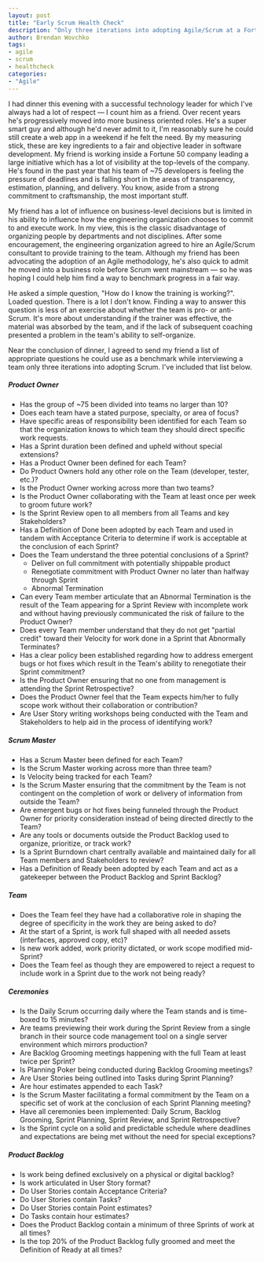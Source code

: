 ```yaml
---
layout: post
title: "Early Scrum Health Check"
description: "Only three iterations into adopting Agile/Scrum at a Fortune 50 company, I'm asked by a friend to help evaluate if the training his team of ~75 has received is successfully translating into the adoption of the core tenets of Agile/Scrum.  A difficult question to answer without knowing the teams, I offer a list of questions for my friend to use while conducting a post-mortem on training and his teams perspective on their progress to date."
author: Brendan Wovchko
tags:
- agile
- scrum
- healthcheck
categories:
- "Agile"
---
```


I had dinner this evening with a successful technology leader for which I've always had a lot of respect — I count him as a friend.  Over recent years he's progressively moved into more business oriented roles.  He's a super smart guy and although he'd never admit to it, I'm reasonably sure he could still create a web app in a weekend if he felt the need.  By my measuring stick, these are key ingredients to a fair and objective leader in software development.  My friend is working inside a Fortune 50 company leading a large initiative which has a lot of visibility at the top-levels of the company.  He's found in the past year that his team of ~75 developers is feeling the pressure of deadlines and is falling short in the areas of transparency, estimation, planning, and delivery.  You know, aside from a strong commitment to craftsmanship, the most important stuff.

My friend has a lot of influence on business-level decisions but is limited in his ability to influence how the engineering organization chooses to commit to and execute work.  In my view, this is the classic disadvantage of organizing people by departments and not disciplines.  After some encouragement, the engineering organization agreed to hire an Agile/Scrum consultant to provide training to the team.  Although my friend has been advocating the adoption of an Agile methodology, he's also quick to admit he moved into a business role before Scrum went mainstream — so he was hoping I could help him find a way to benchmark progress in a fair way.

He asked a simple question, "How do I know the training is working?".  Loaded question.  There is a lot I don't know.   Finding a way to answer this question is less of an exercise about whether the team is pro- or anti-Scrum.  It's more about understanding if the trainer was effective, the material was absorbed by the team, and if the lack of subsequent coaching presented a problem in the team's ability to self-organize.

Near the conclusion of dinner, I agreed to send my friend a list of appropriate questions he could use as a benchmark while interviewing a team only three iterations into adopting Scrum.  I've included that list below.

##### Product Owner
- Has the group of ~75 been divided into teams no larger than 10?
- Does each team have a stated purpose, specialty, or area of focus?
- Have specific areas of responsibility been identified for each Team so that the organization knows to which team they should direct specific work requests.
- Has a Sprint duration been defined and upheld without special extensions?
- Has a Product Owner been defined for each Team?
- Do Product Owners hold any other role on the Team (developer, tester, etc.)?
- Is the Product Owner working across more than two teams?
- Is the Product Owner collaborating with the Team at least once per week to groom future work?
- Is the Sprint Review open to all members from all Teams and key Stakeholders?
- Has a Definition of Done been adopted by each Team and used in tandem with Acceptance Criteria to determine if work is acceptable at the conclusion of each Sprint?
- Does the Team understand the three potential conclusions of a Sprint?
	- Deliver on full commitment with potentially shippable product
	- Renegotiate commitment with Product Owner no later than halfway through Sprint
	- Abnormal Termination
- Can every Team member articulate that an Abnormal Termination is the result of the Team appearing for a Sprint Review with incomplete work and without having previously communicated the risk of failure to the Product Owner?
- Does every Team member understand that they do not get "partial credit" toward their Velocity for work done in a Sprint that Abnormally Terminates?
- Has a clear policy been established regarding how to address emergent bugs or hot fixes which result in the Team's ability to renegotiate their Sprint commitment?
- Is the Product Owner ensuring that no one from management is attending the Sprint Retrospective?
- Does the Product Owner feel that the Team expects him/her to fully scope work without their collaboration or contribution?
- Are User Story writing workshops being conducted with the Team and Stakeholders to help aid in the process of identifying work?

##### Scrum Master
- Has a Scrum Master been defined for each Team?
- Is the Scrum Master working across more than three team?
- Is Velocity being tracked for each Team?
- Is the Scrum Master ensuring that the commitment by the Team is not contingent on the completion of work or delivery of information from outside the Team?
- Are emergent bugs or hot fixes being funneled through the Product Owner for priority consideration instead of being directed directly to the Team?
- Are any tools or documents outside the Product Backlog used to organize, prioritize, or track work?
- Is a Sprint Burndown chart centrally available and maintained daily for all Team members and Stakeholders to review?
- Has a Definition of Ready been adopted by each Team and act as a gatekeeper between the Product Backlog and Sprint Backlog?

##### Team
- Does the Team feel they have had a collaborative role in shaping the degree of specificity in the work they are being asked to do?
- At the start of a Sprint, is work full shaped with all needed assets (interfaces, approved copy, etc)?
- Is new work added, work priority dictated, or work scope modified mid-Sprint?
- Does the Team feel as though they are empowered to reject a request to include work in a Sprint due to the work not being ready?

##### Ceremonies
- Is the Daily Scrum occurring daily where the Team stands and is time-boxed to 15 minutes?
- Are teams previewing their work during the Sprint Review from a single branch in their source code management tool on a single server environment which mirrors production?
- Are Backlog Grooming meetings happening with the full Team at least twice per Sprint?
- Is Planning Poker being conducted during Backlog Grooming meetings?
- Are User Stories being outlined into Tasks during Sprint Planning?
- Are hour estimates appended to each Task?
- Is the Scrum Master facilitating a formal commitment by the Team on a specific set of work at the conclusion of each Sprint Planning meeting?
- Have all ceremonies been implemented: Daily Scrum, Backlog Grooming, Sprint Planning, Sprint Review, and Sprint Retrospective?
- Is the Sprint cycle on a solid and predictable schedule where deadlines and expectations are being met without the need for special exceptions?

##### Product Backlog
- Is work being defined exclusively on a physical or digital backlog?
- Is work articulated in User Story format?
- Do User Stories contain Acceptance Criteria?
- Do User Stories contain Tasks?
- Do User Stories contain Point estimates?
- Do Tasks contain hour estimates?
- Does the Product Backlog contain a minimum of three Sprints of work at all times?
- Is the top 20% of the Product Backlog fully groomed and meet the Definition of Ready at all times?

